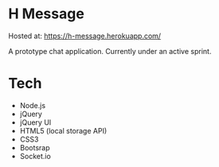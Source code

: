 H Message
===

Hosted at: <https://h-message.herokuapp.com/>

A prototype chat application. Currently under an active sprint.

Tech
===

- Node.js
- jQuery
- jQuery UI
- HTML5 (local storage API)
- CSS3
- Bootsrap
- Socket.io


